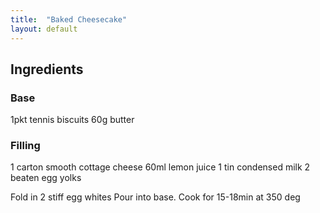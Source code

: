 ```yaml
---
title:  "Baked Cheesecake"
layout: default
---
```


## Ingredients

### Base

1pkt tennis biscuits
60g butter

### Filling
1 carton smooth cottage cheese
60ml lemon juice
1 tin condensed milk
2 beaten egg yolks

Fold in 2 stiff egg whites
Pour into base.
Cook for 15-18min at 350 deg
